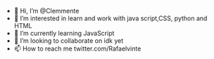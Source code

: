 - 👋 Hi, I’m @Clemmente
- 👀 I’m interested in learn and work with java script,CSS, python and HTML
- 🌱 I’m currently learning JavaScript
- 💞️ I’m looking to collaborate on idk yet
- 📫 How to reach me twitter.com/Rafaelvinte 

<!---
Clemmente/Clemmente is a ✨ special ✨ repository because its `README.md` (this file) appears on your GitHub profile.
You can click the Preview link to take a look at your changes.
--->
